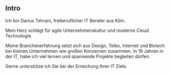## <i class="fa fa-heartbeat" aria-hidden="true"></i> Intro
Ich bin Darius Tehrani, freiberuflicher IT Berater aus Köln.

Mein Herz schlägt für agile Unternehmenskultur und moderne Cloud Technologie.

Meine Branchenerfahrung setzt sich aus Design, Telko, Internet und Biotech bei kleinen Unternehmen wie großen Konzernen zusammen. In 19 Jahren in der IT, habe ich viel lernen und spannende Projekte begleiten dürfen.

Gerne unterstütze ich Sie bei der Erreichung Ihrer IT Ziele.